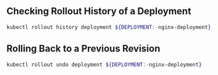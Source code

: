 ## Checking Rollout History of a Deployment

```bash
kubectl rollout history deployment ${DEPLOYMENT:-nginx-deployment}
```

## Rolling Back to a Previous Revision

```bash
kubectl rollout undo deployment ${DEPLOYMENT:-nginx-deployment}
```
<!--stackedit_data:
eyJoaXN0b3J5IjpbLTgxMTQwOTc4OF19
-->